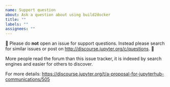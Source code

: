 ```yaml
---
name: Support question
about: Ask a question about using build2docker
title: ""
labels: ""
assignees: ""
---
```


🚨 Please do **not** open an issue for support questions. Instead please search for similar issues or post on http://discourse.jupyter.org/c/questions. 🚨

More people read the forum than this issue tracker, it is indexed by search engines and easier for others to discover.

For more details: https://discourse.jupyter.org/t/a-proposal-for-jupyterhub-communications/505
